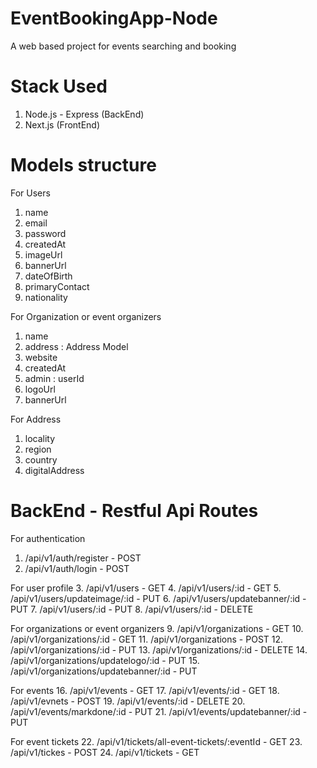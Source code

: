 # EventBookingApp-Node
A web based project for events searching and booking

# Stack Used
1. Node.js - Express (BackEnd)
2. Next.js (FrontEnd)

# Models structure
For Users
1. name
2. email
3. password
4. createdAt
5. imageUrl
6. bannerUrl
7. dateOfBirth
8. primaryContact
9. nationality

For Organization or event organizers
1. name
2. address : Address Model
3. website
4. createdAt
5. admin : userId
6. logoUrl
7. bannerUrl

For Address
1. locality
2. region
3. country
4. digitalAddress

# BackEnd - Restful Api Routes
For authentication
1. /api/v1/auth/register - POST
2. /api/v1/auth/login - POST

For user profile
3. /api/v1/users - GET
4. /api/v1/users/:id - GET
5. /api/v1/users/updateimage/:id - PUT
6. /api/v1/users/updatebanner/:id - PUT
7. /api/v1/users/:id - PUT
8. /api/v1/users/:id - DELETE

For organizations or event organizers
9. /api/v1/organizations - GET
10. /api/v1/organizations/:id - GET
11. /api/v1/organizations - POST
12. /api/v1/organizations/:id - PUT
13. /api/v1/organizations/:id - DELETE
14. /api/v1/organizations/updatelogo/:id - PUT
15. /api/v1/organizations/updatebanner/:id - PUT

For events
16. /api/v1/events - GET
17. /api/v1/events/:id - GET
18. /api/v1/evnets - POST
19. /api/v1/events/:id - DELETE
20. /api/v1/events/markdone/:id - PUT
21. /api/v1/events/updatebanner/:id - PUT

For event tickets
22. /api/v1/tickets/all-event-tickets/:eventId - GET
23. /api/v1/tickes - POST
24. /api/v1/tickets - GET